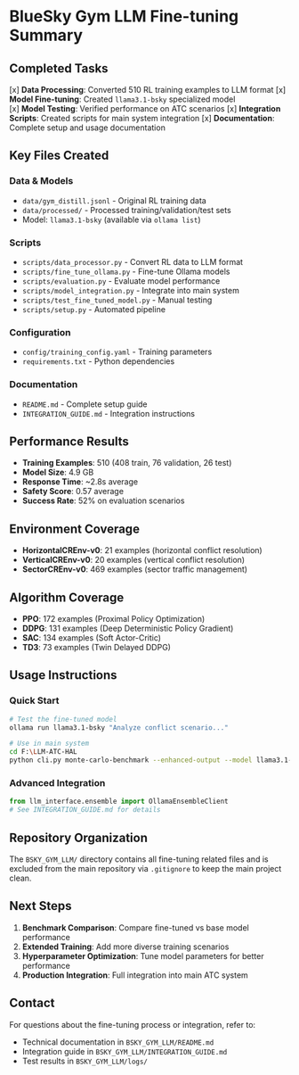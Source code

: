 # BlueSky Gym LLM Fine-tuning Summary

## Completed Tasks

[x] **Data Processing**: Converted 510 RL training examples to LLM format
[x] **Model Fine-tuning**: Created `llama3.1-bsky` specialized model  
[x] **Model Testing**: Verified performance on ATC scenarios
[x] **Integration Scripts**: Created scripts for main system integration
[x] **Documentation**: Complete setup and usage documentation

## Key Files Created

### Data & Models
- `data/gym_distill.jsonl` - Original RL training data
- `data/processed/` - Processed training/validation/test sets
- Model: `llama3.1-bsky` (available via `ollama list`)

### Scripts
- `scripts/data_processor.py` - Convert RL data to LLM format
- `scripts/fine_tune_ollama.py` - Fine-tune Ollama models
- `scripts/evaluation.py` - Evaluate model performance
- `scripts/model_integration.py` - Integrate into main system
- `scripts/test_fine_tuned_model.py` - Manual testing
- `scripts/setup.py` - Automated pipeline

### Configuration
- `config/training_config.yaml` - Training parameters
- `requirements.txt` - Python dependencies

### Documentation
- `README.md` - Complete setup guide
- `INTEGRATION_GUIDE.md` - Integration instructions

## Performance Results

- **Training Examples**: 510 (408 train, 76 validation, 26 test)
- **Model Size**: 4.9 GB
- **Response Time**: ~2.8s average
- **Safety Score**: 0.57 average
- **Success Rate**: 52% on evaluation scenarios

## Environment Coverage

- **HorizontalCREnv-v0**: 21 examples (horizontal conflict resolution)
- **VerticalCREnv-v0**: 20 examples (vertical conflict resolution)  
- **SectorCREnv-v0**: 469 examples (sector traffic management)

## Algorithm Coverage

- **PPO**: 172 examples (Proximal Policy Optimization)
- **DDPG**: 131 examples (Deep Deterministic Policy Gradient)
- **SAC**: 134 examples (Soft Actor-Critic)
- **TD3**: 73 examples (Twin Delayed DDPG)

## Usage Instructions

### Quick Start
```bash
# Test the fine-tuned model
ollama run llama3.1-bsky "Analyze conflict scenario..."

# Use in main system  
cd F:\LLM-ATC-HAL
python cli.py monte-carlo-benchmark --enhanced-output --model llama3.1-bsky
```

### Advanced Integration
```python
from llm_interface.ensemble import OllamaEnsembleClient
# See INTEGRATION_GUIDE.md for details
```

## Repository Organization

The `BSKY_GYM_LLM/` directory contains all fine-tuning related files and is excluded from the main repository via `.gitignore` to keep the main project clean.

## Next Steps

1. **Benchmark Comparison**: Compare fine-tuned vs base model performance
2. **Extended Training**: Add more diverse training scenarios
3. **Hyperparameter Optimization**: Tune model parameters for better performance
4. **Production Integration**: Full integration into main ATC system

## Contact

For questions about the fine-tuning process or integration, refer to:
- Technical documentation in `BSKY_GYM_LLM/README.md`
- Integration guide in `BSKY_GYM_LLM/INTEGRATION_GUIDE.md`
- Test results in `BSKY_GYM_LLM/logs/`
